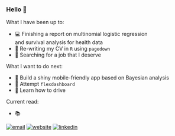 ### Hello :rainbow:


What I have been up to:

- :computer: Finishing a report on multinomial logistic regression
<br> and survival analysis for health data
- :gem: Re-writing my CV in ```R``` using ```pagedown```
- :money_with_wings: Searching for a job that I deserve

What I want to do next:

- :gem: Build a shiny mobile-friendly app based on Bayesian analysis
- :white_flower: Attempt ```flexdashboard```
- :blue_car: Learn how to drive

Current read:

- :books:


[![email](https://img.shields.io/badge/-contact-black?color=hotpink&style=for-the-badge&link=mailto:minh.chau@outlook.co.nz)](mailto:minh.chau@outlook.co.nz)
[![website](https://img.shields.io/badge/-website-black?color=hotpink&style=for-the-badge&link=minhchauvannguyen.github.io)](minhchauvannguyen.github.io)
[![linkedin](https://img.shields.io/badge/-linkedin-black?color=hotpink&style=for-the-badge&logo=linkedin&link=https://www.linkedin.com/in/minh-chau-van/)](https://www.linkedin.com/in/minh-chau-van/)
